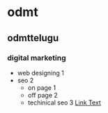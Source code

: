 # odmt 
## odmttelugu 
### digital marketing 
- web designing 1 
- seo 2
  - on page 1
  - off page 2
  - techinical seo 3
    [Link Text](https://odmt.in)
    
    
